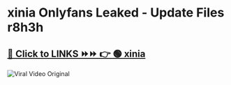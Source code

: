 
 # xinia Onlyfans Leaked - Update Files r8h3h

## <h2><a href="https://clipsfans.com/xinia&ref=git">🔗 Click to LINKS ⏩⏩ 👉 🟢 xinia </a></h2>

<a href="https://clipsfans.com/xinia&ref=git" rel="nofollow" data-target="animated-image.originalLink"><img src="https://i.ibb.co.com/xMMVF88/686577567.gif" alt="Viral Video Original" style="max-width: 100%; display: inline-block;" data-target="animated-image.originalImage"></a>

